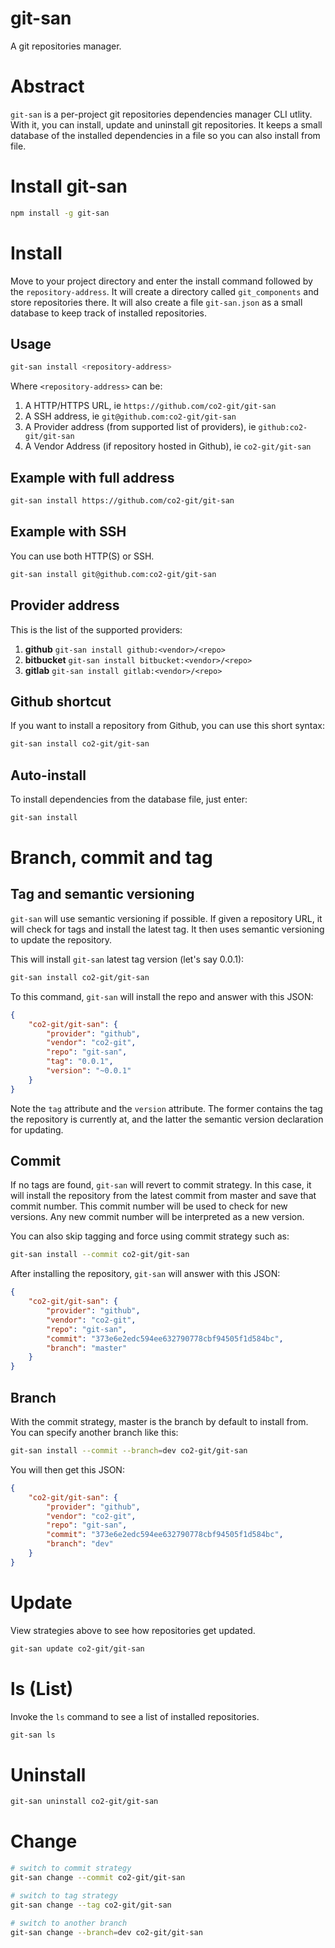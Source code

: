 git-san
=======

A git repositories manager.

# Abstract

`git-san` is a per-project git repositories dependencies manager CLI utlity. With it, you can install, update and uninstall git repositories. It keeps a small database of the installed dependencies in a file so you can also install from file.

# Install git-san

```bash
npm install -g git-san
```

# Install

Move to your project directory and enter the install command followed by the `repository-address`. It will create a directory called `git_components` and store repositories there. It will also create a file `git-san.json` as a small database to keep track of installed repositories.

## Usage

```bash
git-san install <repository-address>
```

Where `<repository-address>` can be:

1. A HTTP/HTTPS URL, ie `https://github.com/co2-git/git-san`
2. A SSH address, ie `git@github.com:co2-git/git-san`
3. A Provider address (from supported list of providers), ie `github:co2-git/git-san`
4. A Vendor Address (if repository hosted in Github), ie `co2-git/git-san`

## Example with full address

```bash
git-san install https://github.com/co2-git/git-san
```

## Example with SSH

You can use both HTTP(S) or SSH.

```bash
git-san install git@github.com:co2-git/git-san
```

## Provider address

This is the list of the supported providers:

1. **github** `git-san install github:<vendor>/<repo>`
2. **bitbucket** `git-san install bitbucket:<vendor>/<repo>`
3. **gitlab** `git-san install gitlab:<vendor>/<repo>`

## Github shortcut

If you want to install a repository from Github, you can use this short syntax:

```bash
git-san install co2-git/git-san
```

## Auto-install

To install dependencies from the database file, just enter:

```bash
git-san install
```

# Branch, commit and tag

## Tag and semantic versioning

`git-san` will use semantic versioning if possible. If given a repository URL, it will check for tags and install the latest tag. It then uses semantic versioning to update the repository.

This will install `git-san` latest tag version (let's say 0.0.1):

```bash
git-san install co2-git/git-san
```

To this command, `git-san` will install the repo and answer with this JSON:

```json
{
	"co2-git/git-san": {
		"provider": "github",
		"vendor": "co2-git",
		"repo": "git-san",
		"tag": "0.0.1",
		"version": "~0.0.1"
	}
}
```

Note the `tag` attribute and the `version` attribute. The former contains the tag the repository is currently at, and the latter the semantic version declaration for updating.

## Commit

If no tags are found, `git-san` will revert to commit strategy. In this case, it will install the repository from the latest commit from master and save that commit number. This commit number will be used to check for new versions. Any new commit number will be interpreted as a new version.

You can also skip tagging and force using commit strategy such as:

```bash
git-san install --commit co2-git/git-san
```

After installing the repository, `git-san` will answer with this JSON:

```json
{
	"co2-git/git-san": {
		"provider": "github",
		"vendor": "co2-git",
		"repo": "git-san",
		"commit": "373e6e2edc594ee632790778cbf94505f1d584bc",
		"branch": "master"
	}
}
```

## Branch

With the commit strategy, master is the branch by default to install from. You can specify another branch like this:

```bash
git-san install --commit --branch=dev co2-git/git-san
```

You will then get this JSON:

```json
{
	"co2-git/git-san": {
		"provider": "github",
		"vendor": "co2-git",
		"repo": "git-san",
		"commit": "373e6e2edc594ee632790778cbf94505f1d584bc",
		"branch": "dev"
	}
}
```

# Update

View strategies above to see how repositories get updated.

```bash
git-san update co2-git/git-san
```

# ls (List)

Invoke the `ls` command to see a list of installed repositories.

```bash
git-san ls
```

# Uninstall

```bash
git-san uninstall co2-git/git-san
```

# Change

```bash
# switch to commit strategy
git-san change --commit co2-git/git-san

# switch to tag strategy
git-san change --tag co2-git/git-san

# switch to another branch
git-san change --branch=dev co2-git/git-san
```
